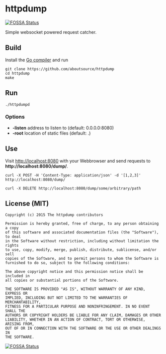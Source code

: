 # httpdump
[![FOSSA Status](https://app.fossa.io/api/projects/git%2Bgithub.com%2Faboutsource-test%2Fhttpdump.svg?type=shield)](https://app.fossa.io/projects/git%2Bgithub.com%2Faboutsource-test%2Fhttpdump?ref=badge_shield)


Simple websocket powered request catcher.

## Build

Install the [Go compiler](https://golang.org/) and run

```
git clone https://github.com/aboutsource/httpdump
cd httpdump
make
```

## Run

```
./httpdumpd
```

### Options

- **-listen** address to listen to (default: 0.0.0.0:8080)
- **-root** location of static files (default: .)

## Use

Visit [http://localhost:8080](http://localhost:8080) with your Webbrowser and
send requests to **http://localhost:8080/dump/**.

```
curl -X POST -H 'Content-Type: application/json' -d '[1,2,3]' http://localhost:8080/dump/

curl -X DELETE http://localhost:8080/dump/some/arbitrary/path
```

## License (MIT)

```
Copyright (c) 2015 The httpdump contributors

Permission is hereby granted, free of charge, to any person obtaining a copy
of this software and associated documentation files (the "Software"), to deal
in the Software without restriction, including without limitation the rights
to use, copy, modify, merge, publish, distribute, sublicense, and/or sell
copies of the Software, and to permit persons to whom the Software is
furnished to do so, subject to the following conditions:

The above copyright notice and this permission notice shall be included in
all copies or substantial portions of the Software.

THE SOFTWARE IS PROVIDED "AS IS", WITHOUT WARRANTY OF ANY KIND, EXPRESS OR
IMPLIED, INCLUDING BUT NOT LIMITED TO THE WARRANTIES OF MERCHANTABILITY,
FITNESS FOR A PARTICULAR PURPOSE AND NONINFRINGEMENT. IN NO EVENT SHALL THE
AUTHORS OR COPYRIGHT HOLDERS BE LIABLE FOR ANY CLAIM, DAMAGES OR OTHER
LIABILITY, WHETHER IN AN ACTION OF CONTRACT, TORT OR OTHERWISE, ARISING FROM,
OUT OF OR IN CONNECTION WITH THE SOFTWARE OR THE USE OR OTHER DEALINGS IN
THE SOFTWARE.
```


[![FOSSA Status](https://app.fossa.io/api/projects/git%2Bgithub.com%2Faboutsource-test%2Fhttpdump.svg?type=large)](https://app.fossa.io/projects/git%2Bgithub.com%2Faboutsource-test%2Fhttpdump?ref=badge_large)
